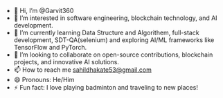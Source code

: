 - 👋 Hi, I’m @Garvit360
- 👀 I’m interested in software engineering, blockchain technology, and AI development.
- 🌱 I’m currently learning Data Structure and Algorithem, full-stack development, SDT-QA(selenium) and exploring AI/ML frameworks like TensorFlow and PyTorch.
- 💞️ I’m looking to collaborate on open-source contributions, blockchain projects, and innovative AI solutions.
- 📫 How to reach me sahildhakate53@gmail.com
- 😄 Pronouns: He/Him
- ⚡ Fun fact: I love playing badminton and traveling to new places!

<!---
Garvit360/Garvit360 is a ✨ special ✨ repository because its `README.md` (this file) appears on your GitHub profile.
You can click the Preview link to take a look at your changes.
--->
